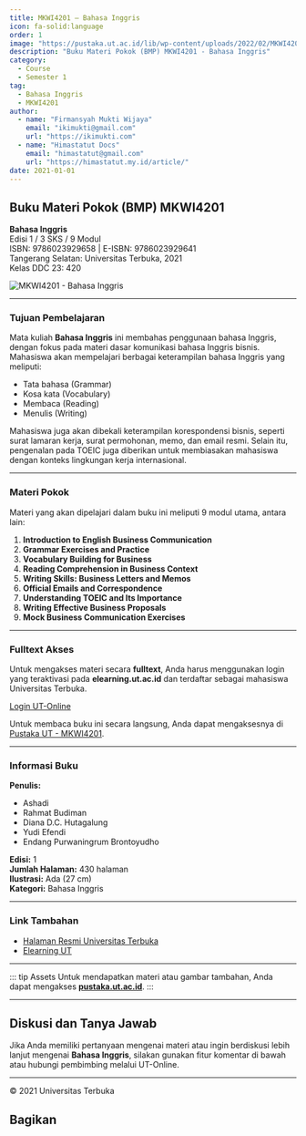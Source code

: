 ```yaml
--- 
title: MKWI4201 – Bahasa Inggris
icon: fa-solid:language
order: 1
image: "https://pustaka.ut.ac.id/lib/wp-content/uploads/2022/02/MKWI4201.jpg"
description: "Buku Materi Pokok (BMP) MKWI4201 - Bahasa Inggris"
category:
  - Course
  - Semester 1
tag:
  - Bahasa Inggris
  - MKWI4201
author:
  - name: "Firmansyah Mukti Wijaya"
    email: "ikimukti@gmail.com"
    url: "https://ikimukti.com"
  - name: "Himastatut Docs"
    email: "himastatut@gmail.com"
    url: "https://himastatut.my.id/article/"
date: 2021-01-01
--- 
```


## Buku Materi Pokok (BMP) MKWI4201

**Bahasa Inggris**  
Edisi 1 / 3 SKS / 9 Modul  
ISBN: 9786023929658 | E-ISBN: 9786023929641  
Tangerang Selatan: Universitas Terbuka, 2021  
Kelas DDC 23: 420  

![MKWI4201 - Bahasa Inggris](https://pustaka.ut.ac.id/lib/wp-content/uploads/2022/02/MKWI4201.jpg)

--- 

### Tujuan Pembelajaran

Mata kuliah **Bahasa Inggris** ini membahas penggunaan bahasa Inggris, dengan fokus pada materi dasar komunikasi bahasa Inggris bisnis. Mahasiswa akan mempelajari berbagai keterampilan bahasa Inggris yang meliputi:

- Tata bahasa (Grammar)
- Kosa kata (Vocabulary)
- Membaca (Reading)
- Menulis (Writing)

Mahasiswa juga akan dibekali keterampilan korespondensi bisnis, seperti surat lamaran kerja, surat permohonan, memo, dan email resmi. Selain itu, pengenalan pada TOEIC juga diberikan untuk membiasakan mahasiswa dengan konteks lingkungan kerja internasional.

--- 

### Materi Pokok

Materi yang akan dipelajari dalam buku ini meliputi 9 modul utama, antara lain:

1. **Introduction to English Business Communication**
2. **Grammar Exercises and Practice**
3. **Vocabulary Building for Business**
4. **Reading Comprehension in Business Context**
5. **Writing Skills: Business Letters and Memos**
6. **Official Emails and Correspondence**
7. **Understanding TOEIC and Its Importance**
8. **Writing Effective Business Proposals**
9. **Mock Business Communication Exercises**

--- 

### Fulltext Akses

Untuk mengakses materi secara **fulltext**, Anda harus menggunakan login yang teraktivasi pada **elearning.ut.ac.id** dan terdaftar sebagai mahasiswa Universitas Terbuka.

[Login UT-Online](http://elearning.ut.ac.id)

Untuk membaca buku ini secara langsung, Anda dapat mengaksesnya di [Pustaka UT - MKWI4201](https://pustaka.ut.ac.id/lib/mkwi4201-bahasa-inggris/).

--- 

### Informasi Buku

**Penulis:**
- Ashadi
- Rahmat Budiman
- Diana D.C. Hutagalung
- Yudi Efendi
- Endang Purwaningrum Brontoyudho

**Edisi:** 1  
**Jumlah Halaman:** 430 halaman  
**Ilustrasi:** Ada (27 cm)  
**Kategori:** Bahasa Inggris  

--- 

### Link Tambahan

- [Halaman Resmi Universitas Terbuka](https://www.ut.ac.id)
- [Elearning UT](http://elearning.ut.ac.id)

--- 

::: tip Assets
Untuk mendapatkan materi atau gambar tambahan, Anda dapat mengakses **[pustaka.ut.ac.id](https://pustaka.ut.ac.id)**.
:::

--- 

## Diskusi dan Tanya Jawab

Jika Anda memiliki pertanyaan mengenai materi atau ingin berdiskusi lebih lanjut mengenai **Bahasa Inggris**, silakan gunakan fitur komentar di bawah atau hubungi pembimbing melalui UT-Online.

--- 

<footer>
  <p>© 2021 Universitas Terbuka</p>
</footer>


## Bagikan
<Share colorful />
<GitContributors />
<GitChangelog />